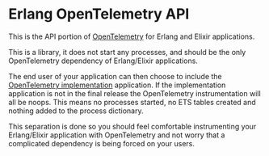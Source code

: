 # Erlang OpenTelemetry API

This is the API portion of [OpenTelemetry](https://opentelemetry.io/) for Erlang and Elixir applications.

This is a library, it does not start any processes, and should be the only OpenTelemetry dependency of Erlang/Elixir applications. 

The end user of your application can then choose to include the [OpenTelemetry implementation](https://github.com/open-telemetry/opentelemetry-erlang) application. If the implementation application is not in the final release the OpenTelemetry instrumentation will all be noops. This means no processes started, no ETS tables created and nothing added to the process dictionary.

This separation is done so you should feel comfortable instrumenting your Erlang/Elixir application with OpenTelemetry and not worry that a complicated dependency is being forced on your users.
